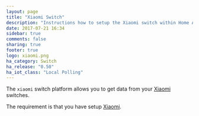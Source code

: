 ```yaml
---
layout: page
title: "Xiaomi Switch"
description: "Instructions how to setup the Xiaomi switch within Home Assistant."
date: 2017-07-21 16:34
sidebar: true
comments: false
sharing: true
footer: true
logo: xiaomi.png
ha_category: Switch
ha_release: "0.50"
ha_iot_class: "Local Polling"
---
```



The `xiaomi` switch platform allows you to get data from your [Xiaomi](http://www.mi.com/en/) switches.

The requirement is that you have setup [Xiaomi](/components/xiaomi/).

